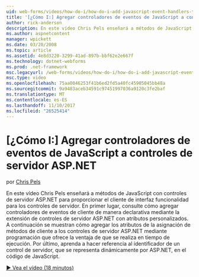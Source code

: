 ```yaml
---
uid: web-forms/videos/how-do-i/how-do-i-add-javascript-event-handlers-to-aspnet-server-controls
title: '[¿Cómo I:] Agregar controladores de eventos de JavaScript a controles de servidor ASP.NET | Documentos de Microsoft'
author: rick-anderson
description: En este vídeo Chris Pels enseñará a métodos de JavaScript con controles de servidor ASP.NET para proporcionar el cliente de interfaz funcionalidad para la contrat. servidor...
ms.author: aspnetcontent
manager: wpickett
ms.date: 03/20/2008
ms.topic: article
ms.assetid: 4e8d3220-3299-41ad-897b-bbf62e2e667f
ms.technology: dotnet-webforms
ms.prod: .net-framework
msc.legacyurl: /web-forms/videos/how-do-i/how-do-i-add-javascript-event-handlers-to-aspnet-server-controls
msc.type: video
ms.openlocfilehash: 75aa0046253f41b6ed2fd5a40fc45905045bb48a
ms.sourcegitcommit: 9a9483aceb34591c97451997036a9120c3fe2baf
ms.translationtype: MT
ms.contentlocale: es-ES
ms.lasthandoff: 11/10/2017
ms.locfileid: "26525414"
---
```

<a name="how-do-i-add-javascript-event-handlers-to-aspnet-server-controls"></a>[¿Cómo I:] Agregar controladores de eventos de JavaScript a controles de servidor ASP.NET
====================
por [Chris Pels](https://twitter.com/chrispels)

En este vídeo Chris Pels enseñará a métodos de JavaScript con controles de servidor ASP.NET para proporcionar el cliente de interfaz funcionalidad para los controles de servidor. En primer lugar, consulte cómo agregar controladores de eventos de cliente de manera declarativa mediante la extensión de controles de servidor ASP.NET con atributos personalizados. A continuación se muestran cómo agregar los atributos de la asignación de métodos de cliente a los controles de servidor ASP.NET mediante programación que ofrece la ventaja de que se realiza en tiempo de ejecución. Por último, aprenda a hacer referencia al identificador de un control de servidor, que se representa dinámicamente por ASP.NET, en el código de JavaScript.

[&#9654; Vea el vídeo (18 minutos)](https://channel9.msdn.com/Blogs/ASP-NET-Site-Videos/how-do-i-add-javascript-event-handlers-to-aspnet-server-controls)
